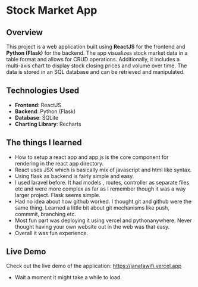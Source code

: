 # Stock Market App

## Overview

This project is a web application built using **ReactJS** for the frontend and **Python (Flask)** for the backend. The app visualizes stock market data in a table format and allows for CRUD operations. Additionally, it includes a multi-axis chart to display stock closing prices and volume over time. The data is stored in an SQL database and can be retrieved and manipulated.

## Technologies Used

- **Frontend**: ReactJS
- **Backend**: Python (Flask)
- **Database**: SQLite 
- **Charting Library**: Recharts

## The things I learned

- How to setup a react app and app.js is the core component for rendering in the react app directory.
- React uses JSX which is basically mix of javascript and html like syntax.
- Using flask as backend is fairly simple and easy.
- I used laravel before. It had models , routes, controller as separate files etc and were more complex as far as I remember though it was a way larger project. Flask seems simple.
- Had no idea about how github worked. I thought git and github were the same thing. Learned a little bit about git mechanisms like push, commmit, branching etc.
- Most fun part was deploying it using vercel and pythonanywhere. Never thought having your own website out in the web was that easy.
- Overall it was fun experience. 


## Live Demo

Check out the live demo of the application: https://janatawifi.vercel.app
- Wait a moment it might take a while to load.

